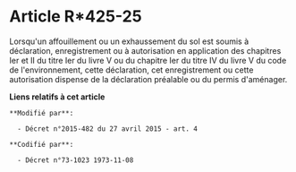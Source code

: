 # Article R*425-25

Lorsqu'un affouillement ou un exhaussement du sol est soumis à déclaration, enregistrement  ou à autorisation en application
des chapitres Ier et II du titre Ier du livre V ou du chapitre Ier du titre IV du livre V du code de l'environnement, cette
déclaration, cet enregistrement  ou cette autorisation dispense de la déclaration préalable ou du permis d'aménager.

**Liens relatifs à cet article**

	**Modifié par**:

	  - Décret n°2015-482 du 27 avril 2015 - art. 4

	**Codifié par**:

	  - Décret n°73-1023 1973-11-08
